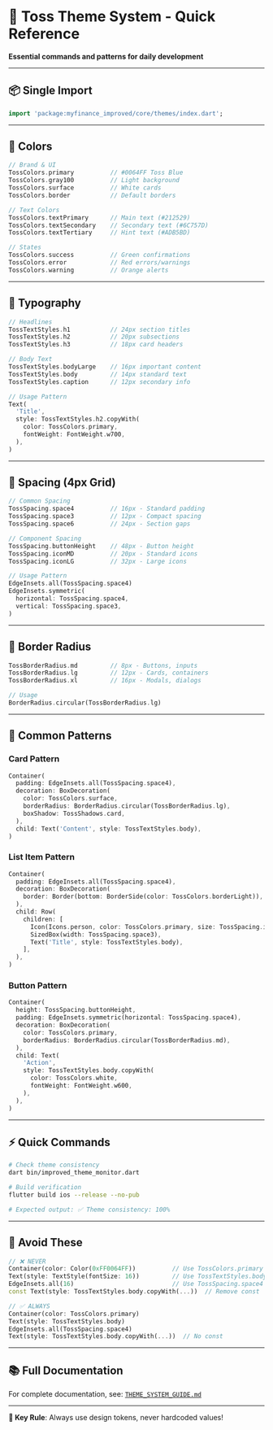 # 🚀 Toss Theme System - Quick Reference

**Essential commands and patterns for daily development**

---

## 📦 Single Import

```dart
import 'package:myfinance_improved/core/themes/index.dart';
```

---

## 🎨 Colors

```dart
// Brand & UI
TossColors.primary          // #0064FF Toss Blue
TossColors.gray100          // Light background
TossColors.surface          // White cards
TossColors.border           // Default borders

// Text Colors
TossColors.textPrimary      // Main text (#212529)
TossColors.textSecondary    // Secondary text (#6C757D)
TossColors.textTertiary     // Hint text (#ADB5BD)

// States
TossColors.success          // Green confirmations
TossColors.error            // Red errors/warnings
TossColors.warning          // Orange alerts
```

---

## 📝 Typography

```dart
// Headlines
TossTextStyles.h1           // 24px section titles
TossTextStyles.h2           // 20px subsections
TossTextStyles.h3           // 18px card headers

// Body Text
TossTextStyles.bodyLarge    // 16px important content
TossTextStyles.body         // 14px standard text
TossTextStyles.caption      // 12px secondary info

// Usage Pattern
Text(
  'Title',
  style: TossTextStyles.h2.copyWith(
    color: TossColors.primary,
    fontWeight: FontWeight.w700,
  ),
)
```

---

## 📐 Spacing (4px Grid)

```dart
// Common Spacing
TossSpacing.space4          // 16px - Standard padding
TossSpacing.space3          // 12px - Compact spacing
TossSpacing.space6          // 24px - Section gaps

// Component Spacing
TossSpacing.buttonHeight    // 48px - Button height
TossSpacing.iconMD          // 20px - Standard icons
TossSpacing.iconLG          // 32px - Large icons

// Usage Pattern
EdgeInsets.all(TossSpacing.space4)
EdgeInsets.symmetric(
  horizontal: TossSpacing.space4,
  vertical: TossSpacing.space3,
)
```

---

## 🔘 Border Radius

```dart
TossBorderRadius.md         // 8px - Buttons, inputs
TossBorderRadius.lg         // 12px - Cards, containers
TossBorderRadius.xl         // 16px - Modals, dialogs

// Usage
BorderRadius.circular(TossBorderRadius.lg)
```

---

## 🌟 Common Patterns

### Card Pattern
```dart
Container(
  padding: EdgeInsets.all(TossSpacing.space4),
  decoration: BoxDecoration(
    color: TossColors.surface,
    borderRadius: BorderRadius.circular(TossBorderRadius.lg),
    boxShadow: TossShadows.card,
  ),
  child: Text('Content', style: TossTextStyles.body),
)
```

### List Item Pattern
```dart
Container(
  padding: EdgeInsets.all(TossSpacing.space4),
  decoration: BoxDecoration(
    border: Border(bottom: BorderSide(color: TossColors.borderLight)),
  ),
  child: Row(
    children: [
      Icon(Icons.person, color: TossColors.primary, size: TossSpacing.iconMD),
      SizedBox(width: TossSpacing.space3),
      Text('Title', style: TossTextStyles.body),
    ],
  ),
)
```

### Button Pattern
```dart
Container(
  height: TossSpacing.buttonHeight,
  padding: EdgeInsets.symmetric(horizontal: TossSpacing.space4),
  decoration: BoxDecoration(
    color: TossColors.primary,
    borderRadius: BorderRadius.circular(TossBorderRadius.md),
  ),
  child: Text(
    'Action',
    style: TossTextStyles.body.copyWith(
      color: TossColors.white,
      fontWeight: FontWeight.w600,
    ),
  ),
)
```

---

## ⚡ Quick Commands

```bash
# Check theme consistency
dart bin/improved_theme_monitor.dart

# Build verification  
flutter build ios --release --no-pub

# Expected output: ✅ Theme consistency: 100%
```

---

## 🚫 Avoid These

```dart
// ❌ NEVER
Container(color: Color(0xFF0064FF))          // Use TossColors.primary
Text(style: TextStyle(fontSize: 16))         // Use TossTextStyles.body
EdgeInsets.all(16)                           // Use TossSpacing.space4
const Text(style: TossTextStyles.body.copyWith(...))  // Remove const

// ✅ ALWAYS
Container(color: TossColors.primary)
Text(style: TossTextStyles.body)
EdgeInsets.all(TossSpacing.space4)
Text(style: TossTextStyles.body.copyWith(...))  // No const
```

---

## 📚 Full Documentation

For complete documentation, see: [`THEME_SYSTEM_GUIDE.md`](./THEME_SYSTEM_GUIDE.md)

---

**🎯 Key Rule**: Always use design tokens, never hardcoded values!